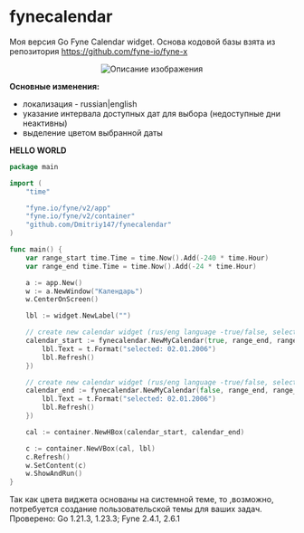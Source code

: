 # fynecalendar 

Моя версия Go Fyne Calendar widget. 
Основа кодовой базы взята из репозитория
https://github.com/fyne-io/fyne-x

<div align="center">
  <img src="https://github.com/user-attachments/assets/be2b99fd-5f55-4d7b-8df4-b8897641f321" alt="Описание изображения">
</div>

**Основные изменения:**
- локализация - russian|english
- указание интервала доступных дат для выбора (недоступные дни неактивны)
- выделение цветом выбранной даты


**HELLO WORLD**
```go
package main

import (
	"time"

	"fyne.io/fyne/v2/app"
	"fyne.io/fyne/v2/container"
	"github.com/Dmitriy147/fynecalendar"
)

func main() {
	var range_start time.Time = time.Now().Add(-240 * time.Hour)
	var range_end time.Time = time.Now().Add(-24 * time.Hour)

	a := app.New()
	w := a.NewWindow("Календарь")
	w.CenterOnScreen()

	lbl := widget.NewLabel("")

	// create new calendar widget (rus/eng language -true/false, selected date, start active date interval, end active date interval)
	calendar_start := fynecalendar.NewMyCalendar(true, range_end, range_start, range_end, func(t time.Time) {
		lbl.Text = t.Format("selected: 02.01.2006")
		lbl.Refresh()
	})

	// create new calendar widget (rus/eng language -true/false, selected date, start active date interval, end active date interval)
	calendar_end := fynecalendar.NewMyCalendar(false, range_end, range_start, range_end, func(t time.Time) {
		lbl.Text = t.Format("selected: 02.01.2006")
		lbl.Refresh()
	})

	cal := container.NewHBox(calendar_start, calendar_end)

	c := container.NewVBox(cal, lbl)
	c.Refresh()
	w.SetContent(c)
	w.ShowAndRun()
}
```

Так как цвета виджета основаны на системной теме, то ,возможно, потребуется создание пользовательской темы для ваших задач.
Проверено: Go 1.21.3, 1.23.3; Fyne 2.4.1, 2.6.1
